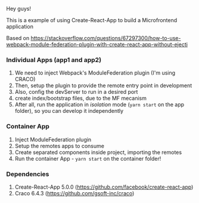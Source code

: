 Hey guys!

This is a example of using Create-React-App to build a Microfrontend application

Based on https://stackoverflow.com/questions/67297300/how-to-use-webpack-module-federation-plugin-with-create-react-app-without-ejecti

### Individual Apps (app1 and app2)

1. We need to inject Webpack's ModuleFederation plugin (I'm using CRACO)
1. Then, setup the plugin to provide the remote entry point in development
1. Also, config the devServer to run in a desired port
1. create index/bootstrap files, due to the MF mecanism
1. After all, run the application in _isolation_ mode (`yarn start` on the app folder), so you can develop it independently

### Container App

1. Inject ModuleFederation plugin
1. Setup the remotes apps to consume
1. Create separated components inside project, importing the remotes
1. Run the container App - `yarn start` on the container folder!

### Dependencies

1. Create-React-App 5.0.0 (https://github.com/facebook/create-react-app)
1. Craco 6.4.3 (https://github.com/gsoft-inc/craco)

